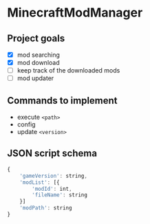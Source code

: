 # MinecraftModManager

## Project goals

- [x] mod searching
- [x] mod download
- [ ] keep track of the downloaded mods
- [ ] mod updater

## Commands to implement

- execute `<path>`
- config
- update `<version>`

## JSON script schema

```js
{
    'gameVersion': string,
    'modList': [{
        'modId': int,
        'fileName': string
    }]
    'modPath': string
}
```

